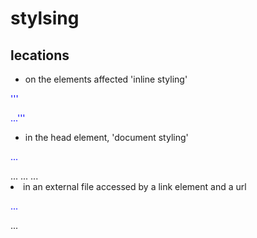 # stylsing

## lecations

+ on the elements affected 'inline styling'

 '''<p color='blue'>...'''




+ in the head element, 'document styling' 

...
<head>
... 
<style>p {color:blue}</style> ...
...
</head.
...




+ in an external file accessed by a link element and a url

...
<link rel='stylesheet' herf="...">
...